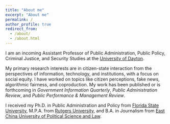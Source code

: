 ```yaml
---
title: "About me"
excerpt: "About me"
permalink: /
author_profile: true
redirect_from: 
  - /about/
  - /about.html
---
```


I am an incoming Assistant Professor of Public Administration, Public Policy, Criminal Justice, and Security Studies at the [University of Dayton](https://udayton.edu/artssciences/academics/politicalscience/index.php).

My primary research interests are in citizen-state interaction from the perspectives of information, technology, and institutions, with a focus on social equity. I have worked on topics like citizen perceptions, fake news, algorithmic fairness, and coproduction. My work has been published or is forthcoming in _Government Information Quarterly_, _Public Administration Review_, and _Public Performance & Management Review_.

I received my Ph.D. in Public Administration and Policy from [Florida State University](https://coss.fsu.edu/askew/), M.P.A. from [Rutgers University](https://spaa.newark.rutgers.edu/), and B.A. in Journalism from [East China University of Political Science and Law](https://www.ecupl.edu.cn/).
